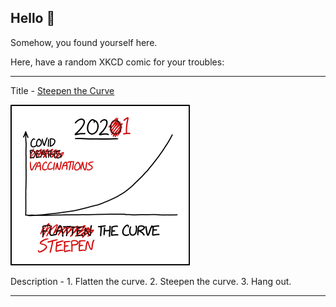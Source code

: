 ## Hello 👀

Somehow, you found yourself here.

Here, have a random XKCD comic for your troubles:

-----------------------------------

Title - [Steepen the Curve](https://xkcd.com/2409)

![Steepen the Curve](./random_comic.png)

Description - 1. Flatten the curve. 2. Steepen the curve. 3. Hang out.

-----------------------------------
